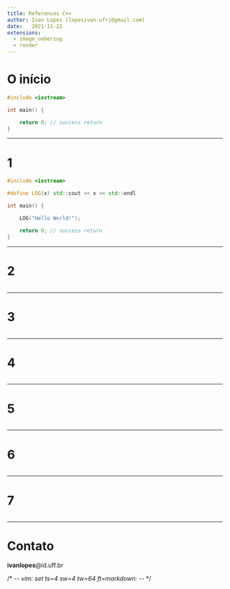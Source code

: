 ```yaml
---
title: References C++
author: Ivan Lopes (lopesivan.ufrj@gmail.com)
date:   2021-11-22
extensions:
  - image_ueberzug
  - render
---
```


# O início

```cpp
#include <iostream>

int main() {

	return 0; // success return
}
```

---

# 1

```cpp
#include <iostream>

#define LOG(x) std::cout << x << std::endl

int main() {

	LOG("Hello World!");

	return 0; // success return
}
```

---

# 2

```cpp
```

---

# 3

```cpp
```

---

# 4

```cpp
```

---

# 5

```cpp
```

---

# 6

```cpp
```

---

# 7

```cpp
```

---

# Contato

**ivanlopes**@id.uff.br

/* -*- vim: set ts=4 sw=4 tw=64 ft=markdown: -*- */
